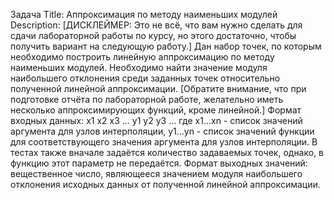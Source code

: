 Задача
Title: Аппроксимация по методу наименьших модулей 
Description: [ДИСКЛЕЙМЕР: Это не всё, что вам нужно сделать для сдачи лабораторной работы по курсу, но этого достаточно, чтобы получить вариант на следующую работу.] Дан набор точек, по которым необходимо построить линейную аппроксимацию по методу наименьших модулей. Необходимо найти значение модуля наибольшего отклонения среди заданных точек относительно полученной линейной аппроксимации. [Обратите внимание, что при подготовке отчёта по лабораторной работе, желательно иметь несколько аппроксимирующих функций, кроме линейной.] Формат входных данных: x1 x2 x3 ... y1 y2 y3 ... где x1...xn - список значений аргумента для узлов интерполяции, y1...yn - список значений функции для соответствующего значения аргумента для узлов интерполяции. В тестах также вначале задаётся количество задаваемых точек, однако, в функцию этот параметр не передаётся. Формат выходных значений: вещественное число, являющееся значением модуля наибольшего отклонения исходных данных от полученной линейной аппроксимации.
